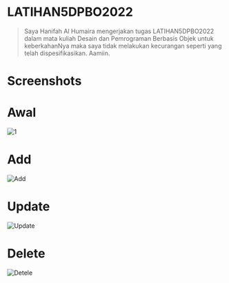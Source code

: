 # LATIHAN5DPBO2022

>Saya Hanifah Al Humaira mengerjakan tugas LATIHAN5DPBO2022 dalam mata kuliah Desain dan Pemrograman Berbasis Objek untuk keberkahanNya maka saya tidak melakukan kecurangan seperti yang telah dispesifikasikan. Aamiin.

# Screenshots

# Awal
![1](https://user-images.githubusercontent.com/94789593/158401732-19465ab2-da66-4bd0-9009-8bf9cf596e6b.png)

# Add
![Add ](https://user-images.githubusercontent.com/94789593/158401774-e971dacf-b8ce-4089-8b2f-bf64ad8d806f.png)

# Update
![Update](https://user-images.githubusercontent.com/94789593/158401809-1dfb1019-b26c-477c-8460-1e3014788e40.png)

# Delete
![Detele](https://user-images.githubusercontent.com/94789593/158401799-1103d7bc-ed5d-47c2-9016-bacd25f8b4e6.png)
